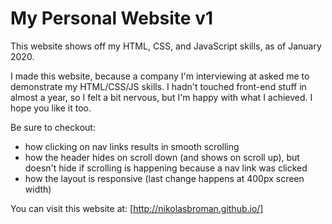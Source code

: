 # My Personal Website v1

This website shows off my HTML, CSS, and JavaScript skills, as of January 2020.

I made this website, because a company I'm interviewing at asked me to demonstrate my HTML/CSS/JS skills. I hadn't touched front-end stuff in almost a year, so I felt a bit nervous, but I'm happy with what I achieved. I hope you like it too.

Be sure to checkout:
- how clicking on nav links results in smooth scrolling
- how the header hides on scroll down (and shows on scroll up), but doesn't hide if scrolling is happening because a nav link was clicked
- how the layout is responsive (last change happens at 400px screen width)

You can visit this website at:
[http://nikolasbroman.github.io/]